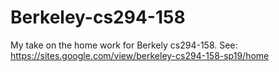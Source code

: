 # Berkeley-cs294-158

My take on the home work for Berkely cs294-158. See: https://sites.google.com/view/berkeley-cs294-158-sp19/home
